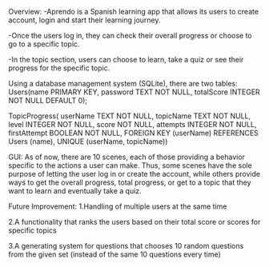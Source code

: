 Overview:
-Aprendo is a Spanish learning app that allows its users to create account, login and start their learning journey.​

-Once the users log in, they can check their overall progress or choose to go to a specific topic.​

-In the topic section, users can choose to learn, take a quiz or see their progress for the specific topic.​

Using a database management system (SQLite), there are two tables:
Users(name PRIMARY KEY,  password TEXT NOT NULL, totalScore INTEGER NOT NULL DEFAULT 0);​

TopicProgress( userName TEXT NOT NULL,  topicName TEXT NOT NULL, level INTEGER NOT NULL, score NOT NULL, attempts INTEGER NOT NULL, firstAttempt BOOLEAN NOT NULL, FOREIGN KEY (userName) REFERENCES Users (name), UNIQUE (userName, topicName))​

GUI:
As of now, there are 10 scenes, each of those providing a behavior specific to the actions a user can make. Thus, some scenes have the sole purpose of letting the user log in or create the account, while others provide ways to get the overall progress, 
total progress, or get to a topic that they want to learn and eventually take a quiz.​

Future Improvement:
1.Handling of multiple users at the same time​

2.A functionality that ranks the users based on their total score or scores for specific topics​

3.A generating system for questions that chooses 10 random questions from the given set (instead of the same 10 questions every time)​
